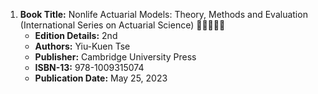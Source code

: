 1. **Book Title:** Nonlife Actuarial Models: Theory, Methods and Evaluation (International Series on Actuarial Science) 🚨🚨🚨🚨🚨
   - **Edition Details:** 2nd
   - **Authors:** Yiu-Kuen Tse
   - **Publisher:** Cambridge University Press
   - **ISBN-13:** 978-1009315074
   - **Publication Date:** May 25, 2023
